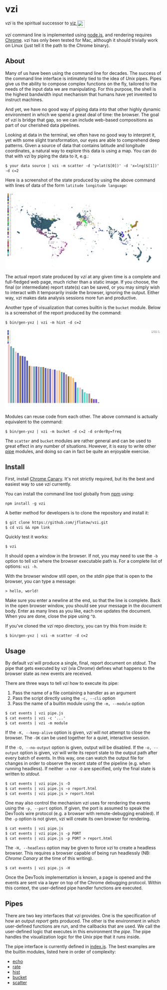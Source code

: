 # vzi

*vzi* is the spiritual successor to [viz <img src="http://www.flatown.com/img/viz.png" width="24" height="24" align="top">](https://github.com/jflatow/viz)

*vzi* command line is implemented using [node.js](https://nodejs.org), and rendering requires [Chrome](https://www.chromium.org).
*vzi* has only been tested for Mac, although it should trivially work on Linux (just tell it the path to the Chrome binary).

## About

Many of us have been using the command line for decades.
The success of the command line interface is intimately tied to the idea of *Unix* pipes.
Pipes give us the ability to compose complex functions on the fly, tailored to the needs of the input data we are manipulating.
For this purpose, the shell is the highest bandwidth input mechanism that humans have yet invented to instruct machines.

And yet, we have no good way of piping data into that other highly dynamic environment in which we spend a great deal of time: the browser.
The goal of *vzi* is bridge that gap, so we can include web-based compositions as part of our cherished data pipelines.

Looking at data in the terminal, we often have no good way to interpret it, yet with some slight transformation, our eyes are able to comprehend deep patterns.
Given a source of data that contains latitude and longitude coordinates, a natural way to explore this data is using a map.
You can do that with *vzi* by piping the data to it, e.g.:

```
$ your data source | vzi -m scatter -d 'y=lat($[0])' -d 'x=lng($[1])' -d c=2
```

Here is a screenshot of the state produced by using the above command with lines of data of the form `latitude longitude language`:

![scatter-map](img/scatter-map.png)

The actual report state produced by *vzi* at any given time is a complete and full-fledged web page, much richer than a static image.
If you choose, the final (or intermediate) report state(s) can be saved, or you may simply wish to interact with it temporarily inside the browser, ignoring the output.
Either way, *vzi* makes data analysis sessions more fun and productive.

Another type of visualization that comes builtin is the `bucket` module.
Below is a screenshot of the report produced by the command:

```
$ bin/gen-yxz | vzi -m hist -d c=2
```

![hist-yxz](img/hist-yxz.png)

Modules can reuse code from each other.
The above command is actually equivalent to the command:

```
$ bin/gen-yxz | vzi -m bucket -d c=2 -d orderBy=freq
```

The `scatter` and `bucket` modules are rather general and can be used to great effect in any number of situations.
However, it is easy to write other [pipe](#pipes) modules, and doing so can in fact be quite an enjoyable exercise.

## Install

First, install [Chrome Canary](https://www.google.com/chrome/browser/canary.html).
It's not strictly required, but its the best and easiest way to use *vzi* currently.

You can install the command line tool globally from [npm](https://npmjs.org) using:

```
npm install -g vzi
```

A better method for developers is to clone the repository and install it:

```
$ git clone https://github.com/jflatow/vzi.git
$ cd vzi && npm link
```

Quickly test it works:

```
$ vzi
```

It should open a window in the browser.
If not, you may need to use the `-b` option to tell *vzi* where the browser executable path is.
For a complete list of options: `vzi -h`.

With the browser window still open, on the *stdin* pipe that is open to the browser, you can type a message:

```
> hello, world!
```

Make sure you enter a newline at the end, so that the line is complete.
Back in the open browser window, you should see your message in the document body.
Enter as many lines as you like, each one updates the document.
When you are done, close the pipe using `^D`.

If you've cloned the *vzi* repo directory, you can try this from inside it:

```
$ bin/gen-yxz | vzi -m scatter -d c=2
```

## Usage

By default *vzi* will produce a single, final, report document on *stdout*.
The pipe that gets executed by *vzi* (via *Chrome*) defines what happens to the browser state as new events are received.

There are three ways to tell *vzi* how to execute its pipe:
 1. Pass the name of a file containing a handler as an argument
 2. Pass the script directly using the `-c, --cli` option
 3. Pass the name of a builtin module using the `-m, --module` option

```
$ cat events | vzi pipe.js
$ cat events | vzi -c '...'
$ cat events | vzi -m module
```

If the `-K, --keep-alive` option is given, *vzi* will not attempt to close the browser.
The `-OK` can be used together for a quiet, interactive session.

If the `-O, --no-output` option is given, output will be disabled.
If the `-o, --output` option is given, *vzi* will write its report state to the output path after every batch of events.
In this way, one can watch the output file for changes in order to observe the recent state of the pipeline (e.g. when running headless).
If neither `-o` nor `-O` are specified, only the final state is written to *stdout*.

```
$ cat events | vzi pipe.js -O
$ cat events | vzi pipe.js -o report.html
$ cat events | vzi pipe.js > report.html
```

One may also control the mechanism *vzi* uses for rendering the events using the `-p, --port` option.
If given, the port is assumed to speak the DevTools wire protocol (e.g. a browser with remote-debugging enabled).
If the `-p` option is not given, *vzi* will create its own browser for rendering.

```
$ cat events | vzi pipe.js
$ cat events | vzi pipe.js -p PORT
$ cat events | vzi pipe.js -p PORT > report.html
```

The `-H, --headless` option may be given to force *vzi* to create a headless browser.
This requires a browser capable of being run headlessly (NB: *Chrome Canary* at the time of this writing).

```
$ cat events | vzi pipe.js -H
```

Once the DevTools implementation is known, a page is opened and the events are sent via a layer on top of the Chrome debugging protocol.
Within this context, the user-defined pipe handler functions are executed.

## Pipes

There are two key interfaces that *vzi* provides.
One is the specification of how an output *report* gets produced.
The other is the environment in which user-defined functions are run, and the callbacks that are used.
We call the user-defined logic that executes in this environment the *pipe*.
The pipe handles the visualization logic for the *Unix* pipe that it runs inside.

The pipe interface is currently defined in [index.js](www/index.js).
The best examples are the builtin modules, listed here in order of complexity:

 - [echo](www/echo.js)
 - [rate](www/rate.js)
 - [hist](www/hist.js)
 - [bucket](www/bucket.js)
 - [scatter](www/scatter.js)
